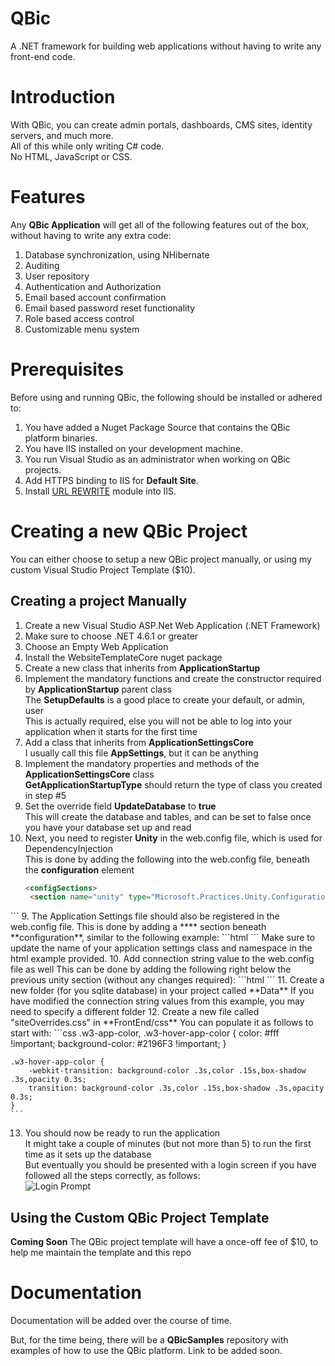 # QBic
A .NET framework for building web applications without having to write any front-end code.

# Introduction
With QBic, you can create admin portals, dashboards, CMS sites, identity servers, and much more.  
All of this while only writing C# code.  
No HTML, JavaScript or CSS.  

# Features
Any **QBic Application** will get all of the following features out of the box, without having to write any extra code:
1. Database synchronization, using NHibernate
2. Auditing
3. User repository
4. Authentication and Authorization
5. Email based account confirmation
6. Email based password reset functionality
7. Role based access control
8. Customizable menu system

# Prerequisites
Before using and running QBic, the following should be installed or adhered to:
1. You have added a Nuget Package Source that contains the QBic platform binaries.  
2. You have IIS installed on your development machine.  
3. You run Visual Studio as an administrator when working on QBic projects.
4. Add HTTPS binding to IIS for **Default Site**.
5. Install [URL REWRITE](https://www.iis.net/downloads/microsoft/url-rewrite) module into IIS.  

# Creating a new QBic Project
You can either choose to setup a new QBic project manually, or using my custom Visual Studio Project Template ($10).

## Creating a project Manually
1. Create a new Visual Studio ASP.Net Web Application (.NET Framework)
2. Make sure to choose .NET 4.6.1 or greater
3. Choose an Empty Web Application
4. Install the WebsiteTemplateCore nuget package 
5. Create a new class that inherits from **ApplicationStartup**
6. Implement the mandatory functions and create the constructor required by **ApplicationStartup** parent class  
   The **SetupDefaults** is a good place to create your default, or admin, user  
   This is actually required, else you will not be able to log into your application when it starts for the first time
5. Add a class that inherits from **ApplicationSettingsCore**  
   I usually call this file **AppSettings**, but it can be anything
6. Implement the mandatory properties and methods of the **ApplicationSettingsCore** class  
   **GetApplicationStartupType** should return the type of class you created in step #5
7. Set the override field **UpdateDatabase** to **true**  
   This will create the database and tables, and can be set to false once you have your database set up and read
8. Next, you need to register **Unity** in the web.config file, which is used for DependencyInjection  
   This is done by adding the following into the web.config file, beneath the **configuration** element
   ```html
   <configSections>
    <section name="unity" type="Microsoft.Practices.Unity.Configuration.UnityConfigurationSection, Unity.Configuration" />
  </configSections>
  ```
9. The Application Settings file should also be registered in the web.config file.  
   This is done by adding a **<unity>** section beneath **configuration**, similar to the following example:  
   ```html
   <unity xmlns="http://schemas.microsoft.com/practices/2010/unity">
     <alias alias="ApplicationSettingsCore" type="WebsiteTemplate.Utilities.ApplicationSettingsCore,  WebsiteTemplate.Utilities" />
     <namespace name="WebsiteTemplate.Utilities" />
     <assembly name="WebsiteTemplate" />
     <container>
	   <!--Register your specific ApplicationSettingsCore file here-->
       <register type="ApplicationSettingsCore" mapTo="WebApplication1.Settings.AppSettings, WebApplication1" />
     </container>
   </unity>
  ```
  Make sure to update the name of your application settings class and namespace in the html example provided.
10. Add connection string value to the web.config file as well  
   This can be done by adding the following right below the previous unity section (without any changes required):
   ```html
   <connectionStrings>
     <add name="MainDataStore" connectionString="Data Source=##CurrentDirectory##\Data\appData.db;Version=3;Journal Mode=Off;Connection Timeout=12000" />
     <add name="AuditDataStore" connectionString="Data Source=##CurrentDirectory##\Data\auditData.db;Version=3;Journal Mode=Off;Connection Timeout=12000" />
   </connectionStrings>
   ```
11. Create a new folder (for you sqlite database) in your project called **Data**  
    If you have modified the connection string values from this example, you may need to specify a different folder
12. Create a new file called "siteOverrides.css" in **FrontEnd/css**  
    You can populate it as follows to start with:
	```css
	.w3-app-color, .w3-hover-app-color {
		color: #fff !important;
		background-color: #2196F3 !important;
	}

	.w3-hover-app-color {
		-webkit-transition: background-color .3s,color .15s,box-shadow .3s,opacity 0.3s;
		transition: background-color .3s,color .15s,box-shadow .3s,opacity 0.3s;
	}
	```
13. You should now be ready to run the application  
    It might take a couple of minutes (but not more than 5) to run the first time as it sets up the database  
	But eventually you should be presented with a login screen if you have followed all the steps correctly, as follows:  
	![Login Prompt](https://github.com/quintonn/QBic/First_Login.png "Successful Login Prompt")
	
## Using the Custom QBic Project Template
**Coming Soon**
The QBic project template will have a once-off fee of $10, to help me maintain the template and this repo

# Documentation
Documentation will be added over the course of time.  

But, for the time being, there will be a **QBicSamples** repository with examples of how to use the QBic platform. Link to be added soon.